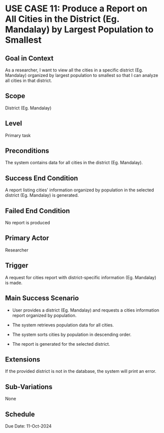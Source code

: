# USE CASE 11: Produce a Report on All Cities in the District (Eg. Mandalay) by Largest Population to Smallest

## Goal in Context

As a researcher, I want to view all the cities in a specific district (Eg. Mandalay) organized by largest population to
smallest so that I can analyze all cities in that district.

## Scope

District (Eg. Mandalay)

## Level

Primary task

## Preconditions

The system contains data for all cities in the district (Eg. Mandalay).

## Success End Condition

A report listing cities' information organized by population in the selected district (Eg. Mandalay) is generated.

## Failed End Condition

No report is produced

## Primary Actor

Researcher

## Trigger

A request for cities report with district-specific information (Eg. Mandalay) is made.

## Main Success Scenario

- User provides a district (Eg. Mandalay) and requests a cities information report organized by population.

- The system retrieves population data for all cities.

- The system sorts cities by population in descending order.

- The report is generated for the selected district.

## Extensions

If the provided district is not in the database, the system will print an error.

## Sub-Variations

None

## Schedule

Due Date: 11-Oct-2024
